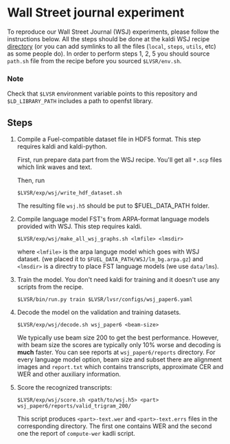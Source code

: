 # Wall Street journal experiment

To reproduce our Wall Street Journal (WSJ) experiments, please follow the 
instructions below. All the steps should be done at the kaldi WSJ recipe 
[directory](https://github.com/kaldi-asr/kaldi/tree/master/egs/wsj/s5) 
(or you can add symlinks to all the files (`local`, `steps`, `utils`, etc) 
as some people do). In order to perform steps 1, 2, 5 you should source 
`path.sh` file from the recipe before you sourced `$LVSR/env.sh`.

### Note
Check that `$LVSR` environment variable points to this repository and
`$LD_LIBRARY_PATH` includes a path to openfst library.

## Steps
1. Compile a Fuel-compatible dataset file in HDF5 format. This step requires 
   kaldi and kaldi-python.
   
   First, run prepare data part from the WSJ recipe. You'll get all
   `*.scp` files which link waves and text.
   
   Then, run
   ```
   $LVSR/exp/wsj/write_hdf_dataset.sh
   ```
   The resulting file `wsj.h5` should be put to $FUEL_DATA_PATH folder. 

2. Compile language model FST's from ARPA-format language models provided with WSJ.
   This step requires kaldi.

   `$LVSR/exp/wsj/make_all_wsj_graphs.sh <lmfile> <lmsdir>`
    
   where `<lmfile>` is the arpa languge model which goes with WSJ dataset. 
   (we placed it to `$FUEL_DATA_PATH/WSJ/lm_bg.arpa.gz`) and `<lmsdir>` is a 
   directry to place FST language models (we use `data/lms`).

3. Train the model. You don't need kaldi for training and it doesn't use any 
   scripts from the recipe.

   `$LVSR/bin/run.py train $LVSR/lvsr/configs/wsj_paper6.yaml`

4. Decode the model on the validation and training datasets. 

   ```
   $LVSR/exp/wsj/decode.sh wsj_paper6 <beam-size>
   ```

   We typically use beam size 200 to get the best performance. However, with beam size 
   the scores are typically only 10\% worse and decoding is **much** faster.
   You can see reports at `wsj_paper6/reports` directory. For every language 
   model option, beam size and subset there are alignment images and 
   `report.txt` which contains transcripts, approximate CER and WER and other 
   auxiliary information.

5. Score the recognized transcripts:

    ```
    $LVSR/exp/wsj/score.sh <path/to/wsj.h5> <part> wsj_paper6/reports/valid_trigram_200/
    ```
    This script produces `<part>-text.wer` and `<part>-text.errs` files in the 
    corresponding directory. The first one contains WER and the second one 
    the report of `compute-wer` kadli script.
